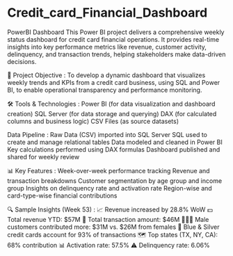 # Credit_card_Financial_Dashboard
PowerBI Dashboard
This Power BI project delivers a comprehensive weekly status dashboard for credit card financial operations. It provides real-time insights into key performance metrics like revenue, customer activity, delinquency, and transaction trends, helping stakeholders make data-driven decisions.

📌 Project Objective :
To develop a dynamic dashboard that visualizes weekly trends and KPIs from a credit card business, using SQL and Power BI, to enable operational transparency and performance monitoring.

🛠️ Tools & Technologies :
Power BI (for data visualization and dashboard creation)
SQL Server (for data storage and querying)
DAX (for calculated columns and business logic)
CSV Files (as source datasets)

Data Pipeline :
Raw Data (CSV) imported into SQL Server
SQL used to create and manage relational tables
Data modeled and cleaned in Power BI
Key calculations performed using DAX formulas
Dashboard published and shared for weekly review

📊 Key Features :
Week-over-week performance tracking
Revenue and transaction breakdowns
Customer segmentation by age group and income group
Insights on delinquency rate and activation rate
Region-wise and card-type-wise financial contributions

🔍 Sample Insights (Week 53) :
📈 Revenue increased by 28.8% WoW
💵 Total revenue YTD: $57M
🧾 Total transaction amount: $46M
🧑‍🤝‍🧑 Male customers contributed more: $31M vs. $26M from females
🎨 Blue & Silver credit cards account for 93% of transactions
🗺️ Top states (TX, NY, CA): 68% contribution
📊 Activation rate: 57.5%
⚠️ Delinquency rate: 6.06%




